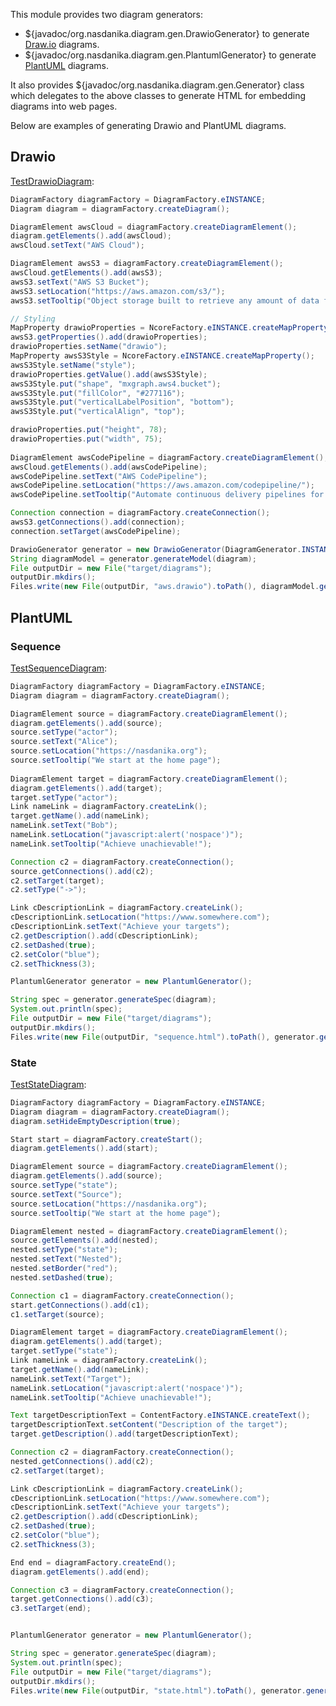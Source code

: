 This module provides two diagram generators:

* ${javadoc/org.nasdanika.diagram.gen.DrawioGenerator} to generate [Draw.io](https://diagrams.net) diagrams.
* ${javadoc/org.nasdanika.diagram.gen.PlantumlGenerator} to generate [PlantUML](https://plantuml.com) diagrams.

It also provides ${javadoc/org.nasdanika.diagram.gen.Generator} class which delegates to the above classes to generate HTML for embedding diagrams into web pages.

Below are examples of generating Drawio and PlantUML diagrams.

## Drawio

[TestDrawioDiagram](https://github.com/Nasdanika/core/blob/master/diagram.gen/src/test/java/org/nasdanika/diagram/gen/tests/drawio/TestDrawioDiagram.java#L21):

```java
DiagramFactory diagramFactory = DiagramFactory.eINSTANCE;
Diagram diagram = diagramFactory.createDiagram();

DiagramElement awsCloud = diagramFactory.createDiagramElement();
diagram.getElements().add(awsCloud);
awsCloud.setText("AWS Cloud");

DiagramElement awsS3 = diagramFactory.createDiagramElement();
awsCloud.getElements().add(awsS3);
awsS3.setText("AWS S3 Bucket");
awsS3.setLocation("https://aws.amazon.com/s3/");
awsS3.setTooltip("Object storage built to retrieve any amount of data from anywhere");

// Styling
MapProperty drawioProperties = NcoreFactory.eINSTANCE.createMapProperty();
awsS3.getProperties().add(drawioProperties);
drawioProperties.setName("drawio");
MapProperty awsS3Style = NcoreFactory.eINSTANCE.createMapProperty();
awsS3Style.setName("style");
drawioProperties.getValue().add(awsS3Style);
awsS3Style.put("shape", "mxgraph.aws4.bucket");
awsS3Style.put("fillColor", "#277116");
awsS3Style.put("verticalLabelPosition", "bottom");
awsS3Style.put("verticalAlign", "top");

drawioProperties.put("height", 78);
drawioProperties.put("width", 75);
				
DiagramElement awsCodePipeline = diagramFactory.createDiagramElement();
awsCloud.getElements().add(awsCodePipeline);
awsCodePipeline.setText("AWS CodePipeline");
awsCodePipeline.setLocation("https://aws.amazon.com/codepipeline/");
awsCodePipeline.setTooltip("Automate continuous delivery pipelines for fast and reliable updates");

Connection connection = diagramFactory.createConnection();
awsS3.getConnections().add(connection);
connection.setTarget(awsCodePipeline);

DrawioGenerator generator = new DrawioGenerator(DiagramGenerator.INSTANCE);
String diagramModel = generator.generateModel(diagram);
File outputDir = new File("target/diagrams");
outputDir.mkdirs();
Files.write(new File(outputDir, "aws.drawio").toPath(), diagramModel.getBytes(StandardCharsets.UTF_8));		
```

## PlantUML

### Sequence

[TestSequenceDiagram](https://github.com/Nasdanika/core/blob/master/diagram.gen/src/test/java/org/nasdanika/diagram/gen/tests/plantuml/TestSequenceDiagram.java#L24):

```java
DiagramFactory diagramFactory = DiagramFactory.eINSTANCE;
Diagram diagram = diagramFactory.createDiagram();

DiagramElement source = diagramFactory.createDiagramElement();
diagram.getElements().add(source);
source.setType("actor");
source.setText("Alice");
source.setLocation("https://nasdanika.org");
source.setTooltip("We start at the home page");
		
DiagramElement target = diagramFactory.createDiagramElement();
diagram.getElements().add(target);
target.setType("actor");
Link nameLink = diagramFactory.createLink();
target.getName().add(nameLink);
nameLink.setText("Bob");
nameLink.setLocation("javascript:alert('nospace')");
nameLink.setTooltip("Achieve unachievable!");

Connection c2 = diagramFactory.createConnection();
source.getConnections().add(c2);
c2.setTarget(target);
c2.setType("->");

Link cDescriptionLink = diagramFactory.createLink();
cDescriptionLink.setLocation("https://www.somewhere.com");
cDescriptionLink.setText("Achieve your targets");
c2.getDescription().add(cDescriptionLink);
c2.setDashed(true);
c2.setColor("blue");
c2.setThickness(3);		

PlantumlGenerator generator = new PlantumlGenerator();

String spec = generator.generateSpec(diagram);
System.out.println(spec);
File outputDir = new File("target/diagrams");
outputDir.mkdirs();
Files.write(new File(outputDir, "sequence.html").toPath(), generator.generateUmlDiagram(diagram).getBytes(StandardCharsets.UTF_8));		
```

### State

[TestStateDiagram](https://github.com/Nasdanika/core/blob/master/diagram.gen/src/test/java/org/nasdanika/diagram/gen/tests/plantuml/TestStateDiagram.java#L28):

```java
DiagramFactory diagramFactory = DiagramFactory.eINSTANCE;
Diagram diagram = diagramFactory.createDiagram();
diagram.setHideEmptyDescription(true);

Start start = diagramFactory.createStart();
diagram.getElements().add(start);

DiagramElement source = diagramFactory.createDiagramElement();
diagram.getElements().add(source);
source.setType("state");
source.setText("Source");
source.setLocation("https://nasdanika.org");
source.setTooltip("We start at the home page");

DiagramElement nested = diagramFactory.createDiagramElement();
source.getElements().add(nested);
nested.setType("state");
nested.setText("Nested");	
nested.setBorder("red");
nested.setDashed(true);

Connection c1 = diagramFactory.createConnection();
start.getConnections().add(c1);
c1.setTarget(source);

DiagramElement target = diagramFactory.createDiagramElement();
diagram.getElements().add(target);
target.setType("state");
Link nameLink = diagramFactory.createLink();
target.getName().add(nameLink);
nameLink.setText("Target");
nameLink.setLocation("javascript:alert('nospace')");
nameLink.setTooltip("Achieve unachievable!");

Text targetDescriptionText = ContentFactory.eINSTANCE.createText();
targetDescriptionText.setContent("Description of the target");
target.getDescription().add(targetDescriptionText);

Connection c2 = diagramFactory.createConnection();
nested.getConnections().add(c2);
c2.setTarget(target);				

Link cDescriptionLink = diagramFactory.createLink();
cDescriptionLink.setLocation("https://www.somewhere.com");
cDescriptionLink.setText("Achieve your targets");
c2.getDescription().add(cDescriptionLink);
c2.setDashed(true);
c2.setColor("blue");
c2.setThickness(3);		

End end = diagramFactory.createEnd();
diagram.getElements().add(end);

Connection c3 = diagramFactory.createConnection();
target.getConnections().add(c3);
c3.setTarget(end);				


PlantumlGenerator generator = new PlantumlGenerator();

String spec = generator.generateSpec(diagram);
System.out.println(spec);
File outputDir = new File("target/diagrams");
outputDir.mkdirs();
Files.write(new File(outputDir, "state.html").toPath(), generator.generateUmlDiagram(diagram).getBytes(StandardCharsets.UTF_8));		
```